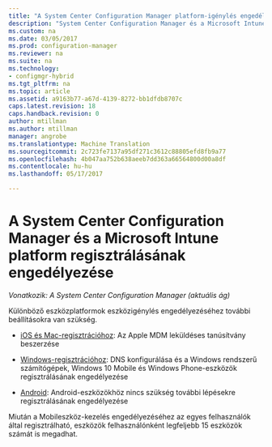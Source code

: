 ```yaml
---
title: "A System Center Configuration Manager platform-igénylés engedélyezése |} Microsoft Docs"
description: "System Center Configuration Manager és a Microsoft Intune használatával platform-regisztráció engedélyezése."
ms.custom: na
ms.date: 03/05/2017
ms.prod: configuration-manager
ms.reviewer: na
ms.suite: na
ms.technology:
- configmgr-hybrid
ms.tgt_pltfrm: na
ms.topic: article
ms.assetid: a9163b77-a67d-4139-8272-bb1dfdb8707c
caps.latest.revision: 18
caps.handback.revision: 0
author: mtillman
ms.author: mtillman
manager: angrobe
ms.translationtype: Machine Translation
ms.sourcegitcommit: 2c723fe7137a95df271c3612c88805efd8fb9a77
ms.openlocfilehash: 4b047aa752b638aeeb7dd363a66564800d00a8df
ms.contentlocale: hu-hu
ms.lasthandoff: 05/17/2017

---
```

# <a name="enable-platform-enrollment-with-system-center-configuration-manager-and-microsoft-intune"></a>A System Center Configuration Manager és a Microsoft Intune platform regisztrálásának engedélyezése

*Vonatkozik: A System Center Configuration Manager (aktuális ág)*

Különböző eszközplatformok eszközigénylés engedélyezéséhez további beállításokra van szükség.
  - [iOS és Mac-regisztrációhoz](enroll-hybrid-ios-mac.md): Az Apple MDM leküldéses tanúsítvány beszerzése

  - [Windows-regisztrációhoz](enroll-hybrid-windows.md): DNS konfigurálása és a Windows rendszerű számítógépek, Windows 10 Mobile és Windows Phone-eszközök regisztrálásának engedélyezése

  - [Android](enroll-hybrid-android.md): Android-eszközökhöz nincs szükség további lépésekre regisztrálásának engedélyezése

Miután a Mobileszköz-kezelés engedélyezéséhez az egyes felhasználók által regisztrálható, eszközök felhasználónként legfeljebb 15 eszközök számát is megadhat.

